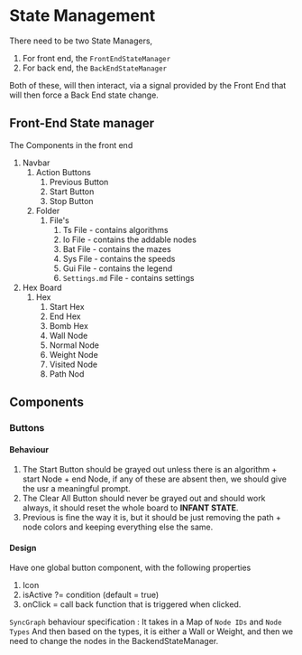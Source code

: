 # State Management

There need to be two State Managers,
1. For front end, the `FrontEndStateManager`
2. For back end, the `BackEndStateManager`

Both of these, will then interact, via
a signal provided by the Front End that will then force a Back End
state change.


## Front-End State manager

The Components in the front end
1. Navbar
   1. Action Buttons
      1. Previous Button
      2. Start Button
      3. Stop Button
   2. Folder
      1. File's
         1. Ts File  - contains algorithms
         2. Io File  - contains the addable nodes
         3. Bat File - contains the mazes
         4. Sys File - contains the speeds
         5. Gui File - contains the legend
         6. `Settings.md` File - contains settings
2. Hex Board
    1. Hex
        1. Start Hex
        2. End Hex
        3. Bomb Hex
        4. Wall Node
        5. Normal Node
        6. Weight Node
        7. Visited Node
        8. Path Nod

## Components

### Buttons
#### Behaviour
1. The Start Button should be grayed out unless
there is an algorithm + start Node + end Node, if
any of these are absent then, we should give the usr
a meaningful prompt.
2. The Clear All Button should never be grayed out
and should work always, it should reset the whole
board to **INFANT STATE**.
3. Previous is fine the way it is, but it should be just
removing the path + node colors and keeping everything
else the same.

#### Design
Have one global button component, with the following properties

1. Icon
2. isActive ?= condition (default = true)
3. onClick = call back function that is triggered when clicked.

`SyncGraph` behaviour specification :
It takes in a Map of `Node IDs` and `Node Types`
And then based on the types, it is either a Wall or Weight, and then we need to change
the nodes in the BackendStateManager.